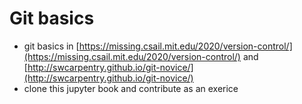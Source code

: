 # Git basics

- git basics in [https://missing.csail.mit.edu/2020/version-control/](https://missing.csail.mit.edu/2020/version-control/) and [http://swcarpentry.github.io/git-novice/](http://swcarpentry.github.io/git-novice/)
- clone this jupyter book and contribute as an exerice
